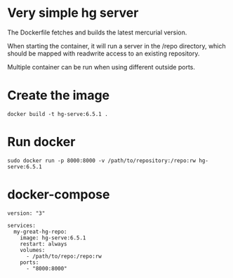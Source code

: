 # Very simple hg server

The Dockerfile fetches and builds the latest mercurial version. 

When starting the container, it will run a server in the /repo directory,
which should be mapped with readwrite access to an existing repository.

Multiple container can be run when using different outside ports.

# Create the image

```
docker build -t hg-serve:6.5.1 .
```

# Run docker

```
sudo docker run -p 8000:8000 -v /path/to/repository:/repo:rw hg-serve:6.5.1
```

# docker-compose

```
version: "3"

services:
  my-great-hg-repo:
    image: hg-serve:6.5.1
    restart: always
    volumes:
      - /path/to/repo:/repo:rw
    ports:
      - "8000:8000"
```

